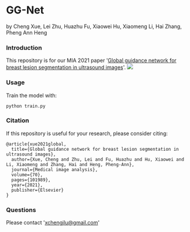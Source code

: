# GG-Net
by Cheng Xue, Lei Zhu, Huazhu Fu, Xiaowei Hu, Xiaomeng Li, Hai Zhang, Pheng Ann Heng


### Introduction

This repository is for our MIA 2021 paper '[Global guidance network for breast lesion segmentation in ultrasound images](https://arxiv.org/abs/2104.01896.pdf)'.
![](figure/cvpr21_feddg.png)

### Usage
Train the model with:
   ```shell
   python train.py
   ```
   
### Citation
If this repository is useful for your research, please consider citing:
```
@article{xue2021global,
  title={Global guidance network for breast lesion segmentation in ultrasound images},
  author={Xue, Cheng and Zhu, Lei and Fu, Huazhu and Hu, Xiaowei and Li, Xiaomeng and Zhang, Hai and Heng, Pheng-Ann},
  journal={Medical image analysis},
  volume={70},
  pages={101989},
  year={2021},
  publisher={Elsevier}
}
```


### Questions
Please contact 'xchengjlu@gmail.com'
